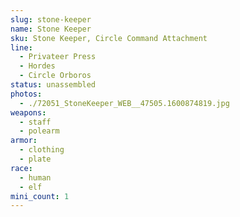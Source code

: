 ```yaml
---
slug: stone-keeper
name: Stone Keeper
sku: Stone Keeper, Circle Command Attachment
line:
  - Privateer Press
  - Hordes
  - Circle Orboros
status: unassembled
photos:
  - ./72051_StoneKeeper_WEB__47505.1600874819.jpg
weapons:
  - staff
  - polearm
armor:
  - clothing
  - plate
race:
  - human
  - elf
mini_count: 1
---
```

